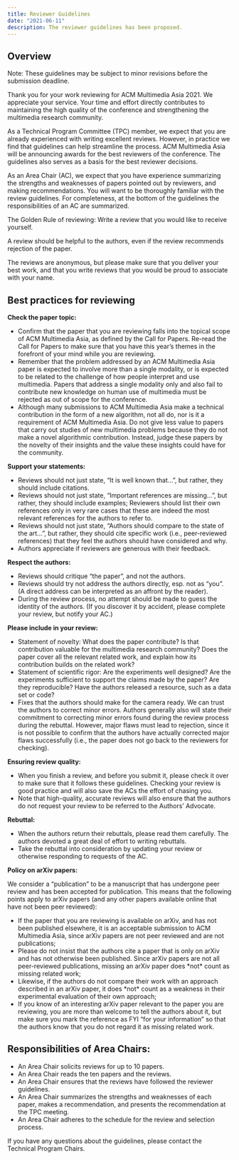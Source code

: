 ```yaml
---
title: Reviewer Guidelines
date: "2021-06-11"
description: The reviewer guidelines has been proposed.
---
```


## Overview

Note: These guidelines may be subject to minor revisions before the submission deadline.

Thank you for your work reviewing for ACM Multimedia Asia 2021. We appreciate your service. Your time and effort directly contributes to maintaining the high quality of the conference and strengthening the multimedia research community.

As a Technical Program Committee (TPC) member, we expect that you are already experienced with writing excellent reviews. However, in practice we find that guidelines can help streamline the process. ACM Multimedia Asia will be announcing awards for the best reviewers of the conference. The guidelines also serves as a basis for the best reviewer decisions.

As an Area Chair (AC), we expect that you have experience summarizing the strengths and weaknesses of papers pointed out by reviewers, and making recommendations. You will want to be thoroughly familiar with the review guidelines. For completeness, at the bottom of the guidelines the responsibilities of an AC are summarized.

The Golden Rule of reviewing: Write a review that you would like to receive yourself.

A review should be helpful to the authors, even if the review recommends rejection of the paper.

The reviews are anonymous, but please make sure that you deliver your best work, and that you write reviews that you would be proud to associate with your name.

## Best practices for reviewing
**Check the paper topic:**
<ul>
	<li>Confirm that the paper that you are reviewing falls into the topical scope of ACM Multimedia Asia, as defined by the Call for Papers. Re-read the Call for Papers to make sure that you have this year’s themes in the forefront of your mind while you are reviewing.</li>
	<li>Remember that the problem addressed by an ACM Multimedia Asia paper is expected to involve more than a single modality, or is expected to be related to the challenge of how people interpret and use multimedia. Papers that address a single modality only and also fail to contribute new knowledge on human use of multimedia must be rejected as out of scope for the conference.</li>
	<li>Although many submissions to ACM Multimedia Asia make a technical contribution in the form of a new algorithm, not all do, nor is it a requirement of ACM Multimedia Asia. Do not give less value to papers that carry out studies of new multimedia problems because they do not make a novel algorithmic contribution. Instead, judge these papers by the novelty of their insights and the value these insights could have for the community.</li>
</ul>

**Support your statements:** 
<ul>
	<li>Reviews should not just state, “It is well known that…”, but rather, they should include citations.</li>
	<li>Reviews should not just state, “Important references are missing…”, but rather, they should include examples; Reviewers should list their own references only in very rare cases that these are indeed the most relevant references for the authors to refer to.</li>
	<li>Reviews should not just state, “Authors should compare to the state of the art…”, but rather, they should cite specific work (i.e., peer-reviewed references) that they feel the authors should have considered and why.</li>
	<li>Authors appreciate if reviewers are generous with their feedback.</li>
</ul>


**Respect the authors:**
<ul>
	<li>Reviews should critique “the paper”, and not the authors.</li>
	<li>Reviews should try not address the authors directly, esp. not as “you”. (A direct address can be interpreted as an affront by the reader).</li>
	<li>During the review process, no attempt should be made to guess the identity of the authors. (If you discover it by accident, please complete your review, but notify your AC.)</li>
</ul>


**Please include in your review:**
<ul>
	<li>Statement of novelty: What does the paper contribute? Is that contribution valuable for the multimedia research community? Does the paper cover all the relevant related work, and explain how its contribution builds on the related work?</li>
	<li>Statement of scientific rigor: Are the experiments well designed? Are the experiments sufficient to support the claims made by the paper? Are they reproducible? Have the authors released a resource, such as a data set or code?</li>
	<li>Fixes that the authors should make for the camera ready. We can trust the authors to correct minor errors. Authors generally also will state their commitment to correcting minor errors found during the review process during the rebuttal. However, major flaws must lead to rejection, since it is not possible to confirm that the authors have actually corrected major flaws successfully (i.e., the paper does not go back to the reviewers for checking).</li>
</ul>

**Ensuring review quality:**
<ul>
	<li>When you finish a review, and before you submit it, please check it over to make sure that it follows these guidelines. Checking your review is good practice and will also save the ACs the effort of chasing you.</li>
	<li>Note that high-quality, accurate reviews will also ensure that the authors do not request your review to be referred to the Authors’ Advocate.</li>
</ul>


**Rebuttal:**
<ul>
	<li>When the authors return their rebuttals, please read them carefully. The authors devoted a great deal of effort to writing rebuttals.</li>
	<li>Take the rebuttal into consideration by updating your review or otherwise responding to requests of the AC.</li>
</ul>


**Policy on arXiv papers:**

We consider a “publication” to be a manuscript that has undergone peer review and has been accepted for publication. This means that the following points apply to arXiv papers (and any other papers available online that have not been peer reviewed):
<ul>
	<li>If the paper that you are reviewing is available on arXiv, and has not been published elsewhere, it is an acceptable submission to ACM Multimedia Asia, since arXiv papers are not peer reviewed and are not publications;</li>
	<li>Please do not insist that the authors cite a paper that is only on arXiv and has not otherwise been published. Since arXiv papers are not all peer-reviewed publications, missing an arXiv paper does *not* count as missing related work;</li>
	<li>Likewise, if the authors do not compare their work with an approach described in an arXiv paper, it does *not* count as a weakness in their experimental evaluation of their own approach;</li>
	<li>If you know of an interesting arXiv paper relevant to the paper you are reviewing, you are more than welcome to tell the authors about it, but make sure you mark the reference as FYI “for your information” so that the authors know that you do not regard it as missing related work.</li>
</ul>

## Responsibilities of Area Chairs:
<ul>
	<li>An Area Chair solicits reviews for up to 10 papers.</li>
	<li>An Area Chair reads the ten papers and the reviews.</li>
	<li>An Area Chair ensures that the reviews have followed the reviewer guidelines.</li>
	<li>An Area Chair summarizes the strengths and weaknesses of each paper, makes a recommendation, and presents the recommendation at the TPC meeting.</li>
	<li>An Area Chair adheres to the schedule for the review and selection process.</li>
</ul>

If you have any questions about the guidelines, please contact the Technical Program Chairs.
